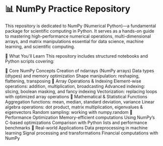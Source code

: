 <h1>📊 NumPy Practice Repository</h1>
This repository is dedicated to NumPy (Numerical Python)—a fundamental package for scientific computing in Python. It serves as a hands-on guide to mastering high-performance numerical operations, multi-dimensional arrays, and matrix manipulations essential for data science, machine learning, and scientific computing.

🚀 What You'll Learn
This repository includes structured notebooks and Python scripts covering:

🔹 Core NumPy Concepts
Creation of ndarrays (NumPy arrays)
Data types (dtypes) and memory optimization
Shape manipulation: reshaping, flattening, transposing
🔹 Array Operations & Indexing
Element-wise operations: addition, multiplication, broadcasting
Advanced indexing: slicing, boolean masking, and fancy indexing
Vectorization: replacing loops with optimized array operations
🔹 Mathematical & Statistical Functions
Aggregation functions: mean, median, standard deviation, variance
Linear algebra operations: dot product, matrix multiplication, eigenvalues & eigenvectors
Random sampling: working with numpy.random
🔹 Performance Optimization
Memory-efficient computations
Using NumPy’s C-based optimizations
Comparison with Python lists and performance benchmarks
🔹 Real-world Applications
Data preprocessing in machine learning
Signal processing and transformations
Financial computations with NumPy
